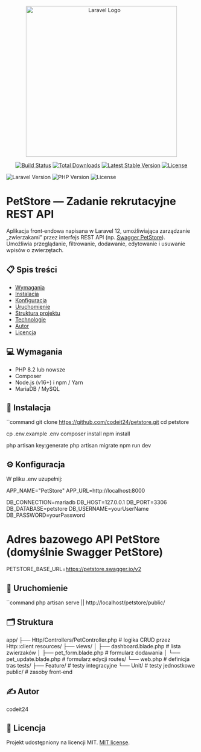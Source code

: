 <p align="center"><a href="https://laravel.com" target="_blank"><img src="https://raw.githubusercontent.com/laravel/art/master/logo-lockup/5%20SVG/2%20CMYK/1%20Full%20Color/laravel-logolockup-cmyk-red.svg" width="400" alt="Laravel Logo"></a></p>

<p align="center">
<a href="https://github.com/laravel/framework/actions"><img src="https://github.com/laravel/framework/workflows/tests/badge.svg" alt="Build Status"></a>
<a href="https://packagist.org/packages/laravel/framework"><img src="https://img.shields.io/packagist/dt/laravel/framework" alt="Total Downloads"></a>
<a href="https://packagist.org/packages/laravel/framework"><img src="https://img.shields.io/packagist/v/laravel/framework" alt="Latest Stable Version"></a>
<a href="https://packagist.org/packages/laravel/framework"><img src="https://img.shields.io/packagist/l/laravel/framework" alt="License"></a>
</p>

![Laravel Version](https://img.shields.io/badge/laravel-12.x-red)
![PHP Version](https://img.shields.io/badge/php-8.2-blue)
![License](https://img.shields.io/github/license/codeit24/petstore)

# PetStore — Zadanie rekrutacyjne REST API

Aplikacja front‑endowa napisana w Laravel 12, umożliwiająca zarządzanie „zwierzakami” przez interfejs REST API (np. [Swagger PetStore](https://petstore.swagger.io/)).  
Umożliwia przeglądanie, filtrowanie, dodawanie, edytowanie i usuwanie wpisów o zwierzętach.

## 📋 Spis treści
- [Wymagania](#-wymagania)  
- [Instalacja](#-instalacja)  
- [Konfiguracja](#-konfiguracja)  
- [Uruchomienie](#-uruchomienie)
- [Struktura projektu](#-struktura)
- [Technologie](#-technologie)  
- [Autor](#-autor)
- [Licencja](#-licencja)  

## 💻 Wymagania
- PHP 8.2 lub nowsze  
- Composer  
- Node.js (v16+) i npm / Yarn  
- MariaDB / MySQL

## 🚀 Instalacja
``command
git clone https://github.com/codeit24/petstore.git
cd petstore

cp .env.example .env
composer install
npm install

php artisan key:generate
php artisan migrate
npm run dev

## ⚙️ Konfiguracja
W pliku .env uzupełnij:

APP_NAME="PetStore"
APP_URL=http://localhost:8000

DB_CONNECTION=mariadb
DB_HOST=127.0.0.1
DB_PORT=3306
DB_DATABASE=petstore
DB_USERNAME=yourUserName
DB_PASSWORD=yourPassword

# Adres bazowego API PetStore (domyślnie Swagger PetStore)
PETSTORE_BASE_URL=https://petstore.swagger.io/v2

## 🏃 Uruchomienie
``command
php artisan serve || http://localhost/petstore/public/

## 🗂️ Struktura
app/
├── Http/Controllers/PetController.php  # logika CRUD przez Http::client
resources/
├── views/
│   ├── dashboard.blade.php             # lista zwierzaków
│   ├── pet_form.blade.php              # formularz dodawania
│   └── pet_update.blade.php            # formularz edycji
routes/
└── web.php                             # definicja tras
tests/
├── Feature/                            # testy integracyjne
└── Unit/                               # testy jednostkowe
public/                                 # zasoby front‑end

## ✍️ Autor
codeit24

## 📄 Licencja
Projekt udostępniony na licencji MIT. [MIT license](https://opensource.org/licenses/MIT).
